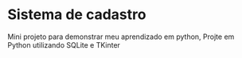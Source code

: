 # Sistema de cadastro
Mini projeto para demonstrar meu aprendizado em python, 
Projte em Python utilizando SQLite e TKinter




